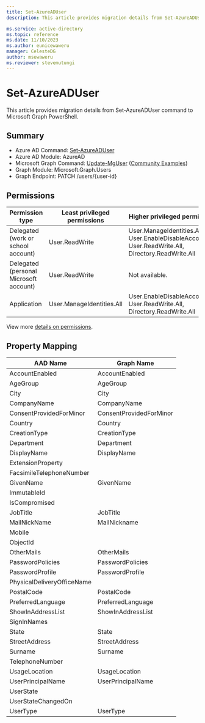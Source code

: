 ```yaml
---
title: Set-AzureADUser
description: This article provides migration details from Set-AzureADUser command to Microsoft Graph PowerShell.

ms.service: active-directory
ms.topic: reference
ms.date: 11/10/2023
ms.author: eunicewaweru
manager: CelesteDG
author: msewaweru
ms.reviewer: stevemutungi
---
```


# Set-AzureADUser

This article provides migration details from Set-AzureADUser command to Microsoft Graph PowerShell.

## Summary

+ Azure AD Command: [Set-AzureADUser](/powershell/module/azuread/set-azureaduser)
+ Azure AD Module: AzureAD
+ Microsoft Graph Command: [Update-MgUser](/powershell/module/microsoft.graph.users/update-mguser) ([Community Examples](https://github.com/orgs/msgraph/discussions?discussions_q=Update-MgUser))
+ Graph Module: Microsoft.Graph.Users
+ Graph Endpoint:  PATCH  /users/{user-id}

## Permissions

|Permission type|Least privileged permissions|Higher privileged permissions |
|---|---|---|
|Delegated (work or school account)|User.ReadWrite| User.ManageIdentities.All, User.EnableDisableAccount.All, User.ReadWrite.All, Directory.ReadWrite.All |
|Delegated (personal Microsoft account)|User.ReadWrite| Not available. |
|Application|User.ManageIdentities.All| User.EnableDisableAccount.All, User.ReadWrite.All, Directory.ReadWrite.All |

View more [details on permissions](/graph/api/user-update#permissions).

## Property Mapping

|AAD Name|Graph Name|
|---|---|
|AccountEnabled|AccountEnabled|
|AgeGroup|AgeGroup|
|City|City|
|CompanyName|CompanyName|
|ConsentProvidedForMinor|ConsentProvidedForMinor|
|Country|Country|
|CreationType|CreationType|
|Department|Department|
|DisplayName|DisplayName|
|ExtensionProperty||
|FacsimileTelephoneNumber||
|GivenName|GivenName|
|ImmutableId||
|IsCompromised||
|JobTitle|JobTitle|
|MailNickName|MailNickname|
|Mobile||
|ObjectId||
|OtherMails|OtherMails|
|PasswordPolicies|PasswordPolicies|
|PasswordProfile|PasswordProfile|
|PhysicalDeliveryOfficeName||
|PostalCode|PostalCode|
|PreferredLanguage|PreferredLanguage|
|ShowInAddressList|ShowInAddressList|
|SignInNames||
|State|State|
|StreetAddress|StreetAddress|
|Surname|Surname|
|TelephoneNumber||
|UsageLocation|UsageLocation|
|UserPrincipalName|UserPrincipalName|
|UserState||
|UserStateChangedOn||
|UserType|UserType|